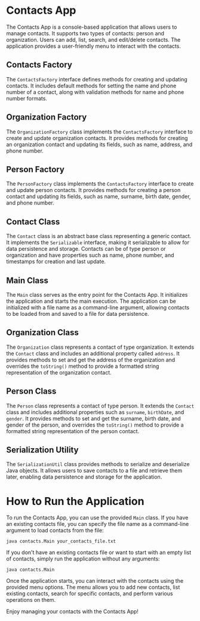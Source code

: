 # Contacts App

The Contacts App is a console-based application that allows users to manage contacts. It supports two types of contacts: person and organization. Users can add, list, search, and edit/delete contacts. The application provides a user-friendly menu to interact with the contacts.

## Contacts Factory

The `ContactsFactory` interface defines methods for creating and updating contacts. It includes default methods for setting the name and phone number of a contact, along with validation methods for name and phone number formats.

## Organization Factory

The `OrganizationFactory` class implements the `ContactsFactory` interface to create and update organization contacts. It provides methods for creating an organization contact and updating its fields, such as name, address, and phone number.

## Person Factory

The `PersonFactory` class implements the `ContactsFactory` interface to create and update person contacts. It provides methods for creating a person contact and updating its fields, such as name, surname, birth date, gender, and phone number.

## Contact Class

The `Contact` class is an abstract base class representing a generic contact. It implements the `Serializable` interface, making it serializable to allow for data persistence and storage. Contacts can be of type person or organization and have properties such as name, phone number, and timestamps for creation and last update.

## Main Class

The `Main` class serves as the entry point for the Contacts App. It initializes the application and starts the main execution. The application can be initialized with a file name as a command-line argument, allowing contacts to be loaded from and saved to a file for data persistence.

## Organization Class

The `Organization` class represents a contact of type organization. It extends the `Contact` class and includes an additional property called `address`. It provides methods to set and get the address of the organization and overrides the `toString()` method to provide a formatted string representation of the organization contact.

## Person Class

The `Person` class represents a contact of type person. It extends the `Contact` class and includes additional properties such as `surname`, `birthDate`, and `gender`. It provides methods to set and get the surname, birth date, and gender of the person, and overrides the `toString()` method to provide a formatted string representation of the person contact.

## Serialization Utility

The `SerializationUtil` class provides methods to serialize and deserialize Java objects. It allows users to save contacts to a file and retrieve them later, enabling data persistence and storage for the application.

# How to Run the Application

To run the Contacts App, you can use the provided `Main` class. If you have an existing contacts file, you can specify the file name as a command-line argument to load contacts from the file:

```agsl
java contacts.Main your_contacts_file.txt
```


If you don't have an existing contacts file or want to start with an empty list of contacts, simply run the application without any arguments:

```agsl
java contacts.Main
```


Once the application starts, you can interact with the contacts using the provided menu options. The menu allows you to add new contacts, list existing contacts, search for specific contacts, and perform various operations on them.

Enjoy managing your contacts with the Contacts App!
